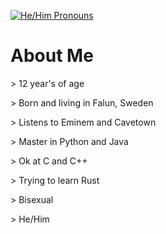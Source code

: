 
[![He/Him Pronouns](https://img.shields.io/badge/Prounouns-He%2FHIm-red)](https://pronoun.is/he)

# About Me 
\> 12 year's of age

\> Born and living in Falun, Sweden

\> Listens to Eminem and Cavetown

\> Master in Python and Java

\> Ok at C and C++

\> Trying to learn Rust

\> Bisexual

\> He/Him

